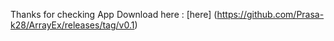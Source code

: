Thanks for checking App
Download here : [here] (https://github.com/Prasa-k28/ArrayEx/releases/tag/v0.1)
